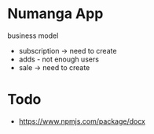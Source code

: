 # Numanga App

business model
- subscription -> need to create
- adds - not enough users
- sale -> need to create


# Todo
- https://www.npmjs.com/package/docx